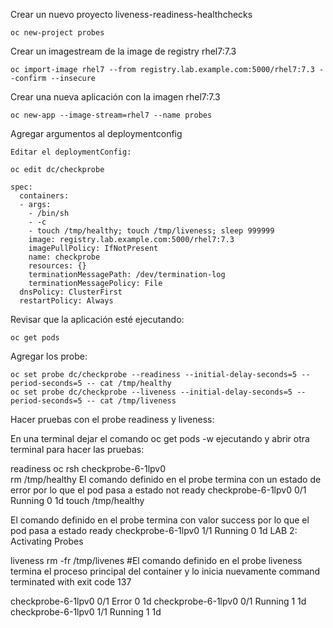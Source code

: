 Crear un nuevo proyecto liveness-readiness-healthchecks

	oc new-project probes

Crear un imagestream de la image de registry rhel7:7.3

	oc import-image rhel7 --from registry.lab.example.com:5000/rhel7:7.3 --confirm --insecure

Crear una nueva aplicación con la imagen rhel7:7.3

	oc new-app --image-stream=rhel7 --name probes

Agregar argumentos al deploymentconfig

	Editar el deploymentConfig:
	
	oc edit dc/checkprobe

    spec:
      containers:
      - args:
        - /bin/sh
        - -c
        - touch /tmp/healthy; touch /tmp/liveness; sleep 999999
        image: registry.lab.example.com:5000/rhel7:7.3
        imagePullPolicy: IfNotPresent
        name: checkprobe
        resources: {}
        terminationMessagePath: /dev/termination-log
        terminationMessagePolicy: File
      dnsPolicy: ClusterFirst
      restartPolicy: Always

Revisar que la aplicación esté ejecutando:

	oc get pods

Agregar los probe:

	oc set probe dc/checkprobe --readiness --initial-delay-seconds=5 --period-seconds=5 -- cat /tmp/healthy
	oc set probe dc/checkprobe --liveness --initial-delay-seconds=5 --period-seconds=5 -- cat /tmp/liveness

Hacer pruebas con el probe readiness y liveness:

En una terminal dejar el comando oc get pods -w ejecutando y abrir otra terminal para hacer las pruebas:

readiness
        oc rsh checkprobe-6-1lpv0   
        rm /tmp/healthy
El comando definido en el probe termina con un estado de error por lo que el pod pasa a estado not ready
        checkprobe-6-1lpv0   0/1       Running   0         1d
        touch /tmp/healthy

El comando definido en el probe termina con valor success por lo que el pod pasa a estado ready
checkprobe-6-1lpv0   1/1       Running   0         1d
LAB 2: Activating Probes


liveness
        rm -fr /tmp/livenes
        #El comando definido en el probe liveness termina el proceso principal del container y lo inicia nuevamente
command terminated with exit code 137

checkprobe-6-1lpv0   0/1       Error     0         1d
checkprobe-6-1lpv0   0/1       Running   1         1d
checkprobe-6-1lpv0   1/1       Running   1         1d


